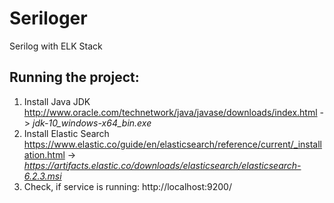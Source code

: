 # Seriloger
Serilog with ELK Stack


## Running the project:
1. Install Java JDK http://www.oracle.com/technetwork/java/javase/downloads/index.html -> _jdk-10_windows-x64_bin.exe_ 
2. Install Elastic Search https://www.elastic.co/guide/en/elasticsearch/reference/current/_installation.html -> _https://artifacts.elastic.co/downloads/elasticsearch/elasticsearch-6.2.3.msi_
3. Check, if service is running: http://localhost:9200/
